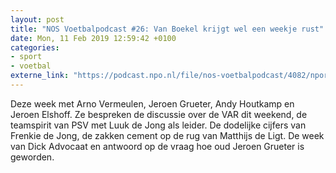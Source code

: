 ```yaml
---
layout: post
title: "NOS Voetbalpodcast #26: Van Boekel krijgt wel een weekje rust"
date: Mon, 11 Feb 2019 12:59:42 +0100
categories: 
- sport 
- voetbal 
externe_link: "https://podcast.npo.nl/file/nos-voetbalpodcast/4082/nporadio1_nos-voetbalpodcast_20190211_nos-voetbalpodcast-26-van-boekel-krijgt-wel-een-weekje-rust_DRE2L6.mp3"
---
```


Deze week met Arno Vermeulen, Jeroen Grueter, Andy Houtkamp en Jeroen Elshoff. Ze bespreken de discussie over de VAR dit weekend, de teamspirit van PSV met Luuk de Jong als leider. De dodelijke cijfers van Frenkie de Jong, de zakken cement op de rug van Matthijs de Ligt. De week van Dick Advocaat en antwoord op de vraag hoe oud Jeroen Grueter is geworden.
